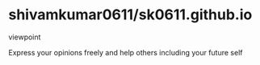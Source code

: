 # shivamkumar0611/sk0611.github.io

viewpoint

 Express your opinions freely and help others including your future self

